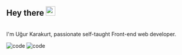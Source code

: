 
## Hey there <img src="https://media.giphy.com/media/hvRJCLFzcasrR4ia7z/giphy.gif" width="25px">

</br>
I'm Uğur Karakurt, passionate self-taught Front-end web developer. 

![code](https://media.giphy.com/media/UoLt6Tm8wlSnWGfSFs/giphy.gif) ![code](https://media.giphy.com/media/XH9wwXfUXu91wAJwN5/giphy.gif)

 
 
  

